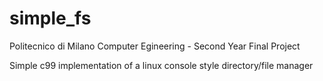 # simple_fs

Politecnico di Milano Computer Egineering - Second Year Final Project

Simple c99 implementation of a linux console style directory/file manager
